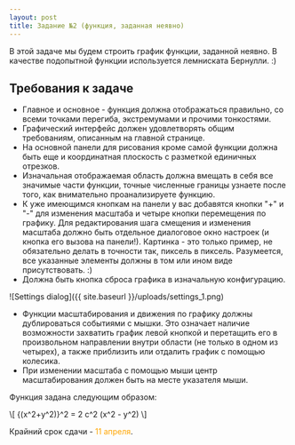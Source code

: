 ```yaml
---
layout: post
title: Задание №2 (функция, заданная неявно)
---
```


В этой задаче мы будем строить график функции, заданной неявно. В качестве подопытной функции используется лемниската Бернулли. :)

## Требования к задаче

 * Главное и основное - функция должна отображаться правильно, со всеми точками перегиба, экстремумами и прочими тонкостями.
 * Графический интерфейс должен удовлетворять общим требованиям, описанным на главной странице.
 * На основной панели для рисования кроме самой функции должна быть еще и координатная плоскость с разметкой единичных отрезков.
 * Изначальная отображаемая область должна вмещать в себя все значимые части функции, точные численные границы узнаете после того, как внимательно проанализируете функцию.
 * К уже имеющимся кнопкам на панели у вас добавятся кнопки "+" и "-" для изменения масштаба и четыре кнопки перемещения по графику. Для редактирования шага смещения и изменения масштаба должно быть отдельное диалоговое окно настроек (и кнопка его вызова на панели!). Картинка - это только пример, не обязательно делать в точности так, пиксель в пиксель. Разумеется, все указанные элементы должны в том или ином виде присутствовать. :)
 * Должна быть кнопка сброса графика в изначальную конфигурацию.
 
![Settings dialog]({{ site.baseurl }}/uploads/settings_1.png) 

 * Функции масштабирования и движения по графику должны дублироваться событиями с мышки. Это означает наличие возможности захватить график левой кнопкой и перетащить его в произвольном направлении внутри области (не только в одном из четырех), а также приблизить или отдалить график с помощью колесика.
* При изменении масштаба с помощью мыши центр масштабирования должен быть на месте указателя мыши. 

Функция задана следующим образом:

\\[  {(x^2+y^2)}^2 = 2 c^2 (x^2 - y^2) \\]

Крайний срок сдачи - <span style="color:orange">11 апреля</span>.

